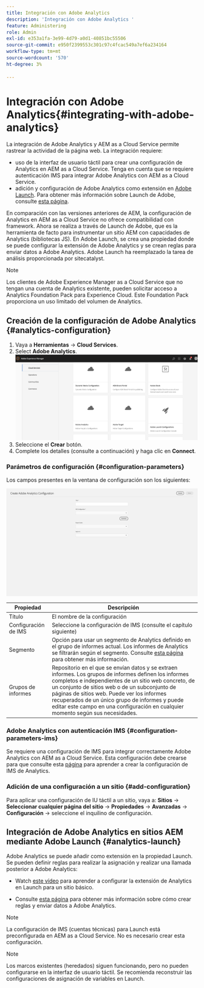 ```yaml
---
title: Integración con Adobe Analytics
description: 'Integración con Adobe Analytics '
feature: Administering
role: Admin
exl-id: e353a1fa-3e99-4d79-a0d1-40851bc55506
source-git-commit: e950f2399553c301c97c4fcac549a7ef6a234164
workflow-type: tm+mt
source-wordcount: '570'
ht-degree: 3%

---
```


# Integración con Adobe Analytics{#integrating-with-adobe-analytics}

La integración de Adobe Analytics y AEM as a Cloud Service permite rastrear la actividad de la página web. La integración requiere:

* uso de la interfaz de usuario táctil para crear una configuración de Analytics en AEM as a Cloud Service. Tenga en cuenta que se requiere autenticación IMS para integrar Adobe Analytics con AEM as a Cloud Service.
* adición y configuración de Adobe Analytics como extensión en [Adobe Launch](#analytics-launch). Para obtener más información sobre Launch de Adobe, consulte [esta página](https://experienceleague.adobe.com/docs/experience-platform/tags/get-started/quick-start.html).

En comparación con las versiones anteriores de AEM, la configuración de Analytics en AEM as a Cloud Service no ofrece compatibilidad con framework. Ahora se realiza a través de Launch de Adobe, que es la herramienta de facto para instrumentar un sitio AEM con capacidades de Analytics (bibliotecas JS). En Adobe Launch, se crea una propiedad donde se puede configurar la extensión de Adobe Analytics y se crean reglas para enviar datos a Adobe Analytics. Adobe Launch ha reemplazado la tarea de análisis proporcionada por sitecatalyst.

>[!NOTE]
>
>Los clientes de Adobe Experience Manager as a Cloud Service que no tengan una cuenta de Analytics existente, pueden solicitar acceso a Analytics Foundation Pack para Experience Cloud. Este Foundation Pack proporciona un uso limitado del volumen de Analytics.

## Creación de la configuración de Adobe Analytics {#analytics-configuration}

1. Vaya a **Herramientas** → **Cloud Services**.
2. Select **Adobe Analytics**.
   ![Ventana de Adobe Analytics](assets/analytics_screen2.png "Ventana de Adobe Analytics")
3. Seleccione el **Crear** botón.
4. Complete los detalles (consulte a continuación) y haga clic en **Connect**.

### Parámetros de configuración {#configuration-parameters}

Los campos presentes en la ventana de configuración son los siguientes:

![Parámetros de configuración](assets/properties_field2.png "Parámetros de configuración")

| Propiedad | Descripción |
|---|---|
| Título | El nombre de la configuración |
| Configuración de IMS | Seleccione la configuración de IMS (consulte el capítulo siguiente) |
| Segmento | Opción para usar un segmento de Analytics definido en el grupo de informes actual. Los informes de Analytics se filtrarán según el segmento. Consulte [esta página](https://experienceleague.adobe.com/docs/analytics/components/segmentation/seg-overview.html) para obtener más información. |
| Grupos de informes | Repositorio en el que se envían datos y se extraen informes. Los grupos de informes definen los informes completos e independientes de un sitio web concreto, de un conjunto de sitios web o de un subconjunto de páginas de sitios web. Puede ver los informes recuperados de un único grupo de informes y puede editar este campo en una configuración en cualquier momento según sus necesidades. |

### Adobe Analytics con autenticación IMS {#configuration-parameters-ims}

Se requiere una configuración de IMS para integrar correctamente Adobe Analytics con AEM as a Cloud Service. Esta configuración debe crearse para que consulte esta [página](/help/sites-cloud/integrating/integration-adobe-analytics-ims.md) para aprender a crear la configuración de IMS de Analytics.

### Adición de una configuración a un sitio {#add-configuration}

Para aplicar una configuración de IU táctil a un sitio, vaya a: **Sitios** → **Seleccionar cualquier página del sitio** → **Propiedades** → **Avanzadas** → **Configuración** → seleccione el inquilino de configuración.

## Integración de Adobe Analytics en sitios AEM mediante Adobe Launch {#analytics-launch}

Adobe Analytics se puede añadir como extensión en la propiedad Launch. Se pueden definir reglas para realizar la asignación y realizar una llamada posterior a Adobe Analytics:

* Watch [este vídeo](https://experienceleague.adobe.com/docs/analytics-learn/tutorials/implementation/via-adobe-launch/basic-configuration-of-the-analytics-launch-extension.html) para aprender a configurar la extensión de Analytics en Launch para un sitio básico.

* Consulte [esta página](https://experienceleague.adobe.com/docs/core-services-learn/implementing-in-websites-with-launch/implement-solutions/analytics.html) para obtener más información sobre cómo crear reglas y enviar datos a Adobe Analytics.

>[!NOTE]
>
>La configuración de IMS (cuentas técnicas) para Launch está preconfigurada en AEM as a Cloud Service. No es necesario crear esta configuración.

>[!NOTE]
>
>Los marcos existentes (heredados) siguen funcionando, pero no pueden configurarse en la interfaz de usuario táctil. Se recomienda reconstruir las configuraciones de asignación de variables en Launch.
